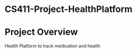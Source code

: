 # CS411-Project-HealthPlatform

# Project Overview 
Health Platform to track medication and health 
